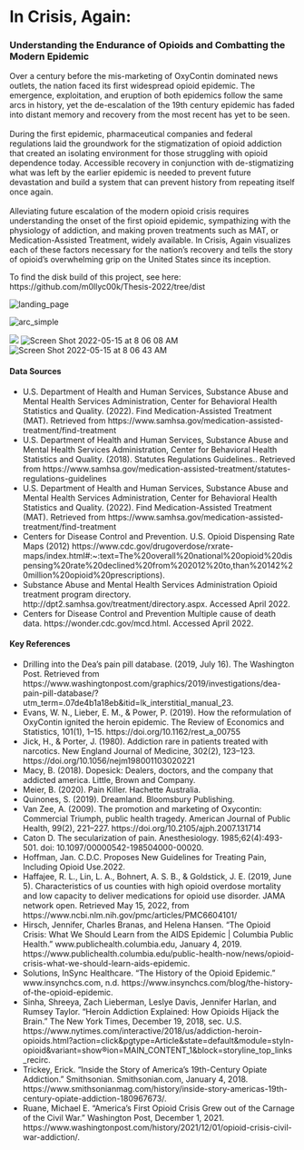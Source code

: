 <h1>In Crisis, Again:</h2>
<h3>Understanding the Endurance of Opioids and Combatting the Modern Epidemic</h3>

<p>Over a century before the mis-marketing of OxyContin dominated news outlets, the nation faced its first widespread opioid epidemic. The emergence, exploitation, and eruption of both epidemics follow the same arcs in history, yet the de-escalation of the 19th century epidemic has faded into distant memory and recovery from the most recent has yet to be seen. <br><br>
During the first epidemic, pharmaceutical companies and federal regulations laid the groundwork for the stigmatization of opioid addiction that created an isolating environment for those struggling with opioid dependence today.  Accessible recovery in conjunction with de-stigmatizing what was left by the earlier epidemic is needed to prevent future devastation and build a system that can prevent history from repeating itself once again.<br><br>
Alleviating future escalation of the modern opioid crisis requires understanding the onset of the first opioid epidemic, sympathizing with the physiology of addiction, and making proven treatments such as MAT, or Medication-Assisted Treatment, widely available. In Crisis, Again visualizes each of these factors necessary for the nation’s recovery and tells the story of opioid’s overwhelming grip on the United States since its inception.</p>

<p>To find the disk build of this project, see here: https://github.com/m0llyc00k/Thesis-2022/tree/dist</p>

![landing_page](https://user-images.githubusercontent.com/86888346/168472975-ce9980ec-2f42-45ca-a654-0cf6fa2ffb04.png)

![arc_simple](https://user-images.githubusercontent.com/86888346/168472994-75e404e4-6acb-4d4c-83b6-fa6bfc2115e1.png)

<img src="./brain-animate_3.gif"/>

<img max-width="100%" alt="Screen Shot 2022-05-15 at 8 06 08 AM" src="https://user-images.githubusercontent.com/86888346/168473056-b33474bc-7b68-4d8a-889a-40a7b38a2a7e.png">

<img max-width="100%" alt="Screen Shot 2022-05-15 at 8 06 43 AM" src="https://user-images.githubusercontent.com/86888346/168473062-ca3a3c07-ff57-4628-a9ff-aa44f7bb6452.png">

<!-- ![image](https://user-images.githubusercontent.com/86888346/155444223-a9ef2489-11ef-4f80-830e-64d260d26a7c.png)
 -->



<h4>Data Sources</h4>
<ul>
 <li>U.S. Department of Health and Human Services, Substance Abuse and Mental Health Services Administration, Center for Behavioral Health Statistics and Quality. (2022). Find Medication-Assisted Treatment (MAT). Retrieved from https://www.samhsa.gov/medication-assisted-treatment/find-treatment
</li>
  <li>U.S. Department of Health and Human Services, Substance Abuse and Mental Health Services Administration, Center for Behavioral Health Statistics and Quality. (2018). Statutes Regulations Guidelines.. Retrieved from https://www.samhsa.gov/medication-assisted-treatment/statutes-regulations-guidelines
</li>
  <li>U.S. Department of Health and Human Services, Substance Abuse and Mental Health Services Administration, Center for Behavioral Health Statistics and Quality. (2022). Find Medication-Assisted Treatment (MAT). Retrieved from https://www.samhsa.gov/medication-assisted-treatment/find-treatment
</li>
  <li>Centers for Disease Control and Prevention. U.S. Opioid Dispensing Rate Maps (2012) https://www.cdc.gov/drugoverdose/rxrate-maps/index.html#:~:text=The%20overall%20national%20opioid%20dispensing%20rate%20declined%20from%202012%20to,than%20142%20million%20opioid%20prescriptions).
</li>
  <li>Substance Abuse and Mental Health Services Administration Opioid treatment program directory. http://dpt2.samhsa.gov/treatment/directory.aspx. Accessed April 2022.
</li>
  <li>Centers for Disease Control and Prevention Multiple cause of death data. https://wonder.cdc.gov/mcd.html. Accessed April 2022.
</li>

</ul>

<h4>Key References</h4>

<ul>
    <li>Drilling into the Dea’s pain pill database. (2019, July 16). The Washington Post. Retrieved from https://www.washingtonpost.com/graphics/2019/investigations/dea-pain-pill-database/?utm_term=.07de4b1a18eb&amp;itid=lk_interstitial_manual_23.</li> 
    <li>Evans, W. N., Lieber, E. M., &amp; Power, P. (2019). How the reformulation of OxyContin ignited the heroin epidemic. The Review of Economics and Statistics, 101(1), 1–15. https://doi.org/10.1162/rest_a_00755 </li>
    <li>Jick, H., &amp; Porter, J. (1980). Addiction rare in patients treated with narcotics. New England Journal of Medicine, 302(2), 123–123. https://doi.org/10.1056/nejm198001103020221 </li>
    <li>Macy, B. (2018). Dopesick: Dealers, doctors, and the company that addicted america. Little, Brown and Company. </li>
    <li>Meier, B. (2020). Pain Killer. Hachette Australia. </li>
    <li>Quinones, S. (2019). Dreamland. Bloomsbury Publishing. </li>
    <li>Van Zee, A. (2009). The promotion and marketing of Oxycontin: Commercial Triumph, public health tragedy. American Journal of Public Health, 99(2), 221–227. https://doi.org/10.2105/ajph.2007.131714 </li>
   <li> Caton D. The secularization of pain. Anesthesiology. 1985;62(4):493-501. doi: 10.1097/00000542-198504000-00020. </li>
   <li> Hoffman, Jan. C.D.C. Proposes New Guidelines for Treating Pain, Including Opioid Use.2022. </li>
  <li>Haffajee, R. L., Lin, L. A., Bohnert, A. S. B., & Goldstick, J. E. (2019, June 5). Characteristics of us counties with high opioid overdose mortality and low capacity to deliver medications for opioid use disorder. JAMA network open. Retrieved May 15, 2022, from https://www.ncbi.nlm.nih.gov/pmc/articles/PMC6604101/ 
</li>
  <li>Hirsch, Jennifer, Charles Branas, and Helena Hansen. “The Opioid Crisis: What We Should Learn from the AIDS Epidemic | Columbia Public Health.” www.publichealth.columbia.edu, January 4, 2019. https://www.publichealth.columbia.edu/public-health-now/news/opioid-crisis-what-we-should-learn-aids-epidemic.
</li>
   <li>Solutions, InSync Healthcare. “The History of the Opioid Epidemic.” www.insynchcs.com, n.d. https://www.insynchcs.com/blog/the-history-of-the-opioid-epidemic.
</li>
  <li>Sinha, Shreeya, Zach Lieberman, Leslye Davis, Jennifer Harlan, and Rumsey Taylor. “Heroin Addiction Explained: How Opioids Hijack the Brain.” The New York Times, December 19, 2018, sec. U.S. https://www.nytimes.com/interactive/2018/us/addiction-heroin-opioids.html?action=click&pgtype=Article&state=default&module=styln-opioid&variant=show®ion=MAIN_CONTENT_1&block=storyline_top_links_recirc.
</li>
  <li>Trickey, Erick. “Inside the Story of America’s 19th-Century Opiate Addiction.” Smithsonian. Smithsonian.com, January 4, 2018. https://www.smithsonianmag.com/history/inside-story-americas-19th-century-opiate-addiction-180967673/.
</li>
 <li>Ruane, Michael E. “America’s First Opioid Crisis Grew out of the Carnage of the Civil War.” Washington Post, December 1, 2021. https://www.washingtonpost.com/history/2021/12/01/opioid-crisis-civil-war-addiction/.</li>
</ul>

